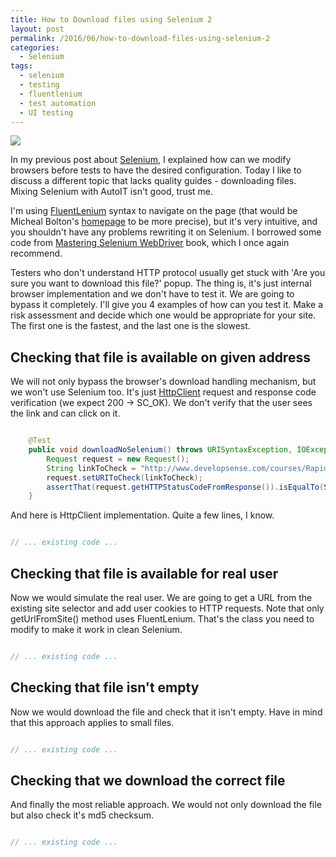 ```yaml
---
title: How to Download files using Selenium 2
layout: post
permalink: /2016/06/how-to-download-files-using-selenium-2
categories:
  - Selenium
tags:
  - selenium
  - testing
  - fluentlenium
  - test automation
  - UI testing 
---
```


![](/images/blog/downloading-001.png)

In my previous post about [Selenium](http://awesome-testing.blogspot.com/2016/02/selenium-browser-capabilities-explained.html), I explained how can we modify browsers before tests to have the desired configuration. Today I like to discuss a different topic that lacks quality guides - downloading files. Mixing Selenium with AutoIT isn't good, trust me.

I'm using [FluentLenium](http://awesome-testing.blogspot.com/2016/01/introducing-fluentlenium-1.html) syntax to navigate on the page (that would be Micheal Bolton's [homepage](http://www.developsense.com/) to be more precise), but it's very intuitive, and you shouldn't have any problems rewriting it on Selenium. I borrowed some code from [Mastering Selenium WebDriver](http://www.amazon.com/Mastering-Selenium-WebDriver-Mark-Collin/dp/1784394351) book, which I once again recommend.

Testers who don't understand HTTP protocol usually get stuck with 'Are you sure you want to download this file?' popup. The thing is, it's just internal browser implementation and we don't have to test it. We are going to bypass it completely. I'll give you 4 examples of how can you test it. Make a risk assessment and decide which one would be appropriate for your site. The first one is the fastest, and the last one is the slowest.

## Checking that file is available on given address

We will not only bypass the browser's download handling mechanism, but we won't use Selenium too. It's just [HttpClient](https://hc.apache.org/httpcomponents-client-ga/tutorial/pdf/httpclient-tutorial.pdf) request and response code verification (we expect 200 -> SC_OK). We don't verify that the user sees the link and can click on it.

```java

    @Test
    public void downloadNoSelenium() throws URISyntaxException, IOException {
        Request request = new Request();
        String linkToCheck = "http://www.developsense.com/courses/RapidSoftwareTesting.pdf";
        request.setURIToCheck(linkToCheck);
        assertThat(request.getHTTPStatusCodeFromResponse()).isEqualTo(SC_OK);
    }

```

And here is HttpClient implementation. Quite a few lines, I know.

```java

// ... existing code ...

```

## Checking that file is available for real user

Now we would simulate the real user. We are going to get a URL from the existing site selector and add user cookies to HTTP requests. Note that only getUrlFromSite() method uses FluentLenium. That's the class you need to modify to make it work in clean Selenium.

```java

// ... existing code ...

```

##  Checking that file isn't empty

Now we would download the file and check that it isn't empty. Have in mind that this approach applies to small files.

```java

// ... existing code ...

```

## Checking that we download the correct file

And finally the most reliable approach. We would not only download the file but also check it's md5 checksum.

```java

// ... existing code ...

```
